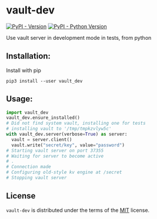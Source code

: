 # vault-dev

[![PyPI - Version](https://img.shields.io/pypi/v/vault-dev.svg)](https://pypi.org/project/vault-dev)
[![PyPI - Python Version](https://img.shields.io/pypi/pyversions/vault-dev.svg)](https://pypi.org/project/vault-dev)

Use vault server in development mode in tests, from python

## Installation:

Install with pip

``` shell
pip3 install --user vault_dev
```

## Usage:

```python
import vault_dev
vault_dev.ensure_installed()
# Did not find system vault, installing one for tests
# installing vault to '/tmp/tmpkzvlyw5c'
with vault_dev.server(verbose=True) as server:
  vault = server.client()
  vault.write("secret/key", value="password")
# Starting vault server on port 37355
# Waiting for server to become active
# .
# Connection made
# Configuring old-style kv engine at /secret
# Stopping vault server
```

## License

`vault-dev` is distributed under the terms of the [MIT](https://spdx.org/licenses/MIT.html) license.
